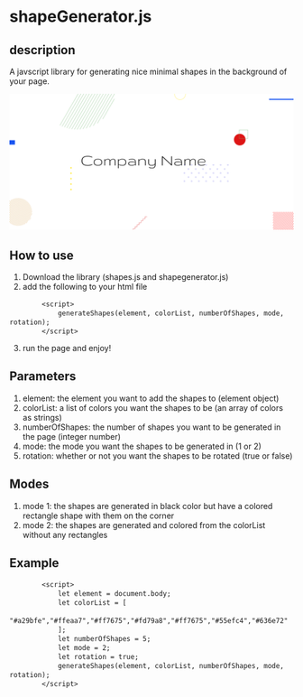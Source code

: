 # shapeGenerator.js

## description
A javscript library for generating nice minimal shapes in the background of your page. 

![An example of the library working](/images/placeholder.png)


## How to use
1. Download the library (shapes.js and shapegenerator.js)
2. add the following to your html file
```
        <script>
            generateShapes(element, colorList, numberOfShapes, mode, rotation);
        </script>
```
3. run the page and enjoy!

## Parameters
1. element: the element you want to add the shapes to (element object)
2. colorList: a list of colors you want the shapes to be (an array of colors as strings)
3. numberOfShapes: the number of shapes you want to be generated in the page (integer number)
4. mode: the mode you want the shapes to be generated in (1 or 2)
5. rotation: whether or not you want the shapes to be rotated (true or false)

## Modes
1. mode 1: the shapes are generated in black color but have a colored rectangle shape with them on the corner
2. mode 2: the shapes are generated and colored from the colorList without any rectangles

## Example
```
        <script>
            let element = document.body;
            let colorList = [
                "#a29bfe","#ffeaa7","#ff7675","#fd79a8","#ff7675","#55efc4","#636e72"
            ];
            let numberOfShapes = 5;
            let mode = 2;
            let rotation = true;
            generateShapes(element, colorList, numberOfShapes, mode, rotation);
        </script>
```
